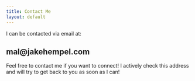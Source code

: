 ```yaml
---
title: Contact Me
layout: default
---
```


I can be contacted via email at:

## ma<!-- Please -->l@ja<!-- dont -->kehempe<!-- harvest -->l.c<!-- my -->o<!-- email -->m

Feel free to contact me if you want to connect! I actively check this address and will try to get back to you as soon as I can!
